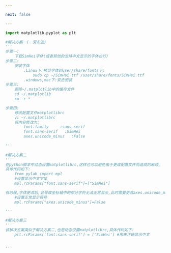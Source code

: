 ```yaml
---

next: false

---
```




<BlogInfo id="539" title="18.中文显示问题的解决" author="白日梦想猿" pv=0 read_times=0 pre_cost_time="0分43秒" category="matplotlib学习" tag_list="['matplotlib学习']" create_time="2021.08.19 14:04:02" update_time="2021.08.19 14:39:59" />

```python
import matplotlib.pyplot as plt

#解决方案一(一劳永逸)
'''
步骤一:
    下载SimHei字体(或者其他的支持中文显示的字体也行)
步骤二:
    安装字体
        .Linux下:拷贝字体到user/share/fonts下:
            sudo cp ~/SimHei.ttf /user/share/fonts/SimHei.ttf
        .windows,mac下:双击安装
步骤三:
    删除~/.matplotlib中的缓存文件
    cd ~/.matplotlib
    rm -r *

步骤四:
    修改配置文件matplotlibrc
    vi ~/.matplotlibrc
    将内容修改为:
        font.family     :sans-serif
        font.sans-serif   :SimHei
        axes.unicode_minus   :False     
   
'''

#解决方案二
'''
在python脚本中动态设置matplotlibrc,这样也可以避免由于更改配置文件而造成的麻烦,
具体代码如下:
    from pylab import mpl
    #设置显示中文字体
    mpl.rcParams["font.sans-serif"]=["SimHei"]

有时候,字体更改后,会导致坐标轴中的部分字符无法正常显示,此时需要更改axes.unicode_minus参数:
    #设置正常显示符号
    mpl.rcParams["axes.unicode_minus"]=False

'''

#解决方案三
'''
该解决方案类似于解决方案二,也是动态设置matplotlibrc,具体代码如下:
    plt.rcParams['font.sans-serif'] = ['SimHei'] #用来正确显示中文


'''
```



<ActionBox />
